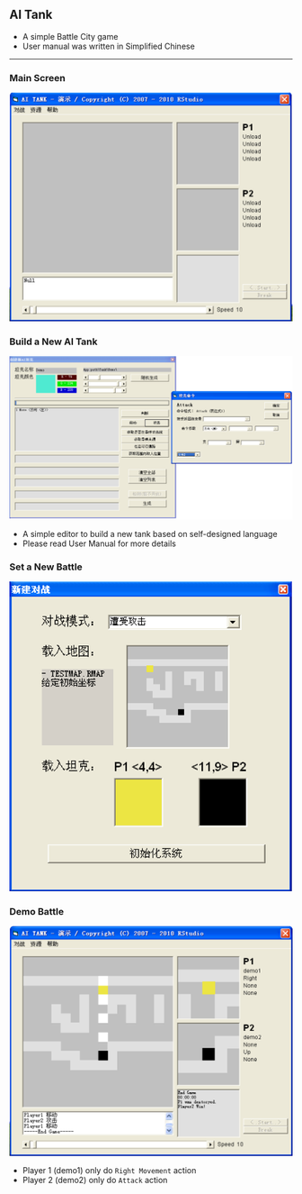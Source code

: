 ## AI Tank

* A simple Battle City game
* User manual was written in Simplified Chinese

******

### Main Screen
<img src=ScreenShot/MainFrm.png />

### Build a New AI Tank
<img src=ScreenShot/NewTank.png />

* A simple editor to build a new tank based on self-designed language
* Please read User Manual for more details

### Set a New Battle
<img src=ScreenShot/NewBattle.png />

### Demo Battle
<img src=ScreenShot/DemoBattle.png />

* Player 1 (demo1) only do `Right Movement` action
* Player 2 (demo2) only do `Attack` action


